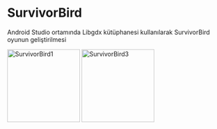 # SurvivorBird

Android Studio ortamında Libgdx kütüphanesi kullanılarak SurvivorBird oyunun geliştirilmesi 

<img width="167" alt="SurvivorBird1" src="https://user-images.githubusercontent.com/53636503/63437112-9d6bb000-c432-11e9-9206-f0b7377a76d2.png">

<img width="167" alt="SurvivorBird3" src="https://user-images.githubusercontent.com/53636503/63436965-58e01480-c432-11e9-9657-2bd419ab8c8c.png">


